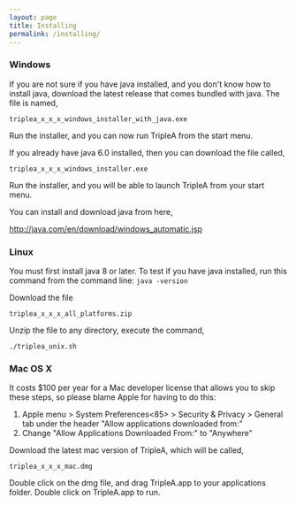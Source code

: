 ```yaml
---
layout: page
title: Installing
permalink: /installing/
---
```


### Windows
If you are not sure if you have java installed, and you don't know how to install java, download the latest release that comes bundled with java. The file is named,

`triplea_x_x_x_windows_installer_with_java.exe`

Run the installer, and you can now run TripleA from the start menu.

If you already have java 6.0 installed, then you can download the file called,

`triplea_x_x_x_windows_installer.exe`

Run the installer, and you will be able to launch TripleA from your start menu.

You can install and download java from here,

http://java.com/en/download/windows_automatic.jsp

### Linux
You must first install java 8 or later. To test if you have java installed, run this command from the command line: `java -version`

Download the file

`triplea_x_x_x_all_platforms.zip`

Unzip the file to any directory, execute the command,

`./triplea_unix.sh`


### Mac OS X

It costs $100 per year for a Mac developer license that allows you to skip these steps, so please blame Apple for having to do this:
1.  Apple menu > System Preferences<85> > Security & Privacy > General tab under the header "Allow applications downloaded from:"
2. Change "Allow Applications Downloaded From:" to "Anywhere"

Download the latest mac version of TripleA, which will be called,

`triplea_x_x_x_mac.dmg`

Double click on the dmg file, and drag TripleA.app to your applications folder. Double click on TripleA.app to run.
